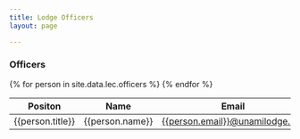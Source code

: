 ```yaml
---
title: Lodge Officers
layout: page

---
```

<h3 class="mt-5">Officers</h3>
<table class="table table-striped my-3">
	<thead>
		<tr>
			<th scope="col">Positon</th>
			<th scope="col">Name</th>
			<th scope="col">Email</th>
		</tr>
	</thead>
	<tbody>
		{% for person in site.data.lec.officers %}
			<tr>
				<td>{{person.title}}</td>
				<td>{{person.name}}</td>
				<td><a href="mailto:{{person.email}}@unamilodge.org">{{person.email}}@unamilodge.org</a></td>
			</tr>
		{% endfor %}
	</tbody>
</table>